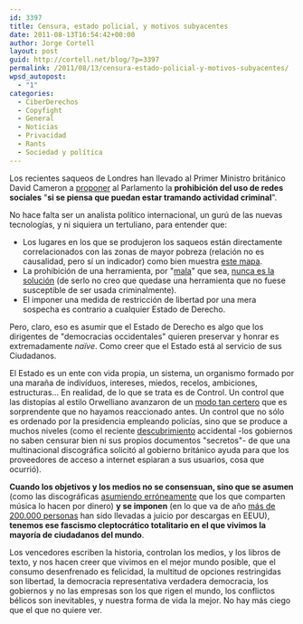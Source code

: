 ```yaml
---
id: 3397
title: Censura, estado policial, y motivos subyacentes
date: 2011-08-13T16:54:42+00:00
author: Jorge Cortell
layout: post
guid: http://cortell.net/blog/?p=3397
permalink: /2011/08/13/censura-estado-policial-y-motivos-subyacentes/
wpsd_autopost:
  - "1"
categories:
  - CiberDerechos
  - Copyfight
  - General
  - Noticias
  - Privacidad
  - Rants
  - Sociedad y polí­tica
---
```

Los recientes saqueos de Londres han llevado al Primer Ministro británico David Cameron a <a title="http://www.guardian.co.uk/media/2011/aug/11/david-cameron-rioters-social-media" href="http://www.guardian.co.uk/media/2011/aug/11/david-cameron-rioters-social-media" target="_blank">proponer</a> al Parlamento la **prohibición del uso de redes sociales** "**si se piensa que puedan estar tramando actividad criminal**".

No hace falta ser un analista político internacional, un gurú de las nuevas tecnologías, y ni siquiera un tertuliano, para entender que:

  * Los lugares en los que se produjeron los saqueos están directamente correlacionados con las zonas de mayor pobreza (relación no es causalidad, pero sí un indicador) como bien muestra <a title="http://www.guardian.co.uk/news/datablog/interactive/2011/aug/10/poverty-riots-mapped" href="http://www.guardian.co.uk/news/datablog/interactive/2011/aug/10/poverty-riots-mapped" target="_blank">este mapa</a>.
  * La prohibición de una herramienta, por "<a title="http://cmrg.fifthhorseman.net/wiki/ProprietarySocialNetworks" href="http://cmrg.fifthhorseman.net/wiki/ProprietarySocialNetworks" target="_blank">mala</a>" que sea, <a title="http://www.guardian.co.uk/commentisfree/2011/aug/11/social-media-riots?INTCMP=ILCNETTXT3487" href="http://www.guardian.co.uk/commentisfree/2011/aug/11/social-media-riots?INTCMP=ILCNETTXT3487" target="_blank">nunca es la solución</a> (de serlo no creo que quedase una herramienta que no fuese susceptible de ser usada criminalmente).
  * El imponer una medida de restricción de libertad por una mera sospecha es contrario a cualquier Estado de Derecho.

Pero, claro, eso es asumir que el Estado de Derecho es algo que los dirigentes de "democracias occidentales" quieren preservar y honrar es extremadamente _naïve_. Como creer que el Estado está al servicio de sus Ciudadanos.

El Estado es un ente con vida propia, un sistema, un organismo formado por una maraña de indivíduos, intereses, miedos, recelos, ambiciones, estructuras... En realidad, de lo que se trata es de Control. Un control que las distopías al estilo Orwelliano avanzaron de un <a title="http://www.guardian.co.uk/uk/2011/aug/12/police-wanted-riot-suspects-looter?intcmp=239" href="http://www.guardian.co.uk/uk/2011/aug/12/police-wanted-riot-suspects-looter?intcmp=239" target="_blank">modo tan certero</a> que es sorprendente que no hayamos reaccionado antes. Un control que no sólo es ordenado por la presidencia empleando policías, sino que se produce a muchos niveles (como el reciente <a title="http://torrentfreak.com/censorship-fail-reveals-big-music-isp-spying-plan-110801/" href="http://torrentfreak.com/censorship-fail-reveals-big-music-isp-spying-plan-110801/" target="_blank">descubrimiento</a> accidental -los gobiernos no saben censurar bien ni sus propios documentos "secretos"- de que una multinacional discográfica solicitó al gobierno británico ayuda para que los proveedores de acceso a internet espiaran a sus usuarios, cosa que ocurrió).

**Cuando los objetivos y los medios no se consensuan, sino que se asumen** (como las discográficas <a title="http://torrentfreak.com/it-was-never-about-the-money-stupid-110724/" href="http://torrentfreak.com/it-was-never-about-the-money-stupid-110724/" target="_blank">asumiendo erróneamente</a> que los que comparten música lo hacen por dinero) **y se imponen** (en lo que va de año <a title="http://torrentfreak.com/200000-bittorrent-users-sued-in-the-united-states-110808/" href="http://torrentfreak.com/200000-bittorrent-users-sued-in-the-united-states-110808/" target="_blank">más de 200.000 personas</a> han sido llevadas a juicio por descargas en EEUU), **tenemos ese fascismo cleptocrático totalitario en el que vivimos la mayoría de ciudadanos del mundo**.

Los vencedores escriben la historia, controlan los medios, y los libros de texto, y nos hacen creer que vivimos en el mejor mundo posible, que el consumo desenfrenado es felicidad, la multitud de opciones restringidas son libertad, la democracia representativa verdadera democracia, los gobiernos y no las empresas son los que rigen el mundo, los conflictos bélicos son inevitables, y nuestra forma de vida la mejor. No hay más ciego que el que no quiere ver.
